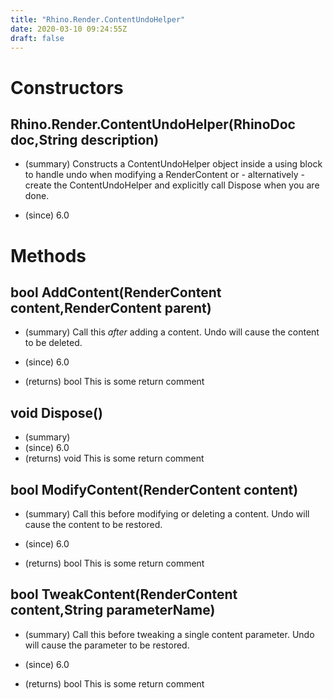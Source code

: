 ```yaml
---
title: "Rhino.Render.ContentUndoHelper"
date: 2020-03-10 09:24:55Z
draft: false
---
```


# Constructors
## Rhino.Render.ContentUndoHelper(RhinoDoc doc,String description)
- (summary) 
     Constructs a ContentUndoHelper object inside a using block to handle undo when modifying a RenderContent
     or - alternatively - create the ContentUndoHelper and explicitly call Dispose when you are done.
     
- (since) 6.0
# Methods
## bool AddContent(RenderContent content,RenderContent parent)
- (summary) 
     Call this *after* adding a content. Undo will cause the content to be deleted.
     
- (since) 6.0
- (returns) bool This is some return comment
## void Dispose()
- (summary) 
- (since) 6.0
- (returns) void This is some return comment
## bool ModifyContent(RenderContent content)
- (summary) 
      Call this before modifying or deleting a content. Undo will cause the content to be restored.
     
- (since) 6.0
- (returns) bool This is some return comment
## bool TweakContent(RenderContent content,String parameterName)
- (summary) 
     Call this before tweaking a single content parameter. Undo will cause the parameter to be restored.
     
- (since) 6.0
- (returns) bool This is some return comment
